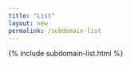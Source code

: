 ```yaml
---
title: "List"
layout: new
permalink: /subdomain-list
---
```

<div class="center">
{% include subdomain-list.html %}
</div>
